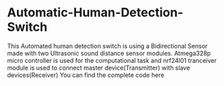 # Automatic-Human-Detection-Switch

This Automated human detection switch is using a Bidirectional Sensor made with two Ultrasonic sound distance sensor modules.
Atmega328p micro controller is used for the computational task and nrf24l01 tranceiver module is used to connect master device(Transmitter) with slave devices(Receiver)
You can find the complete code here
